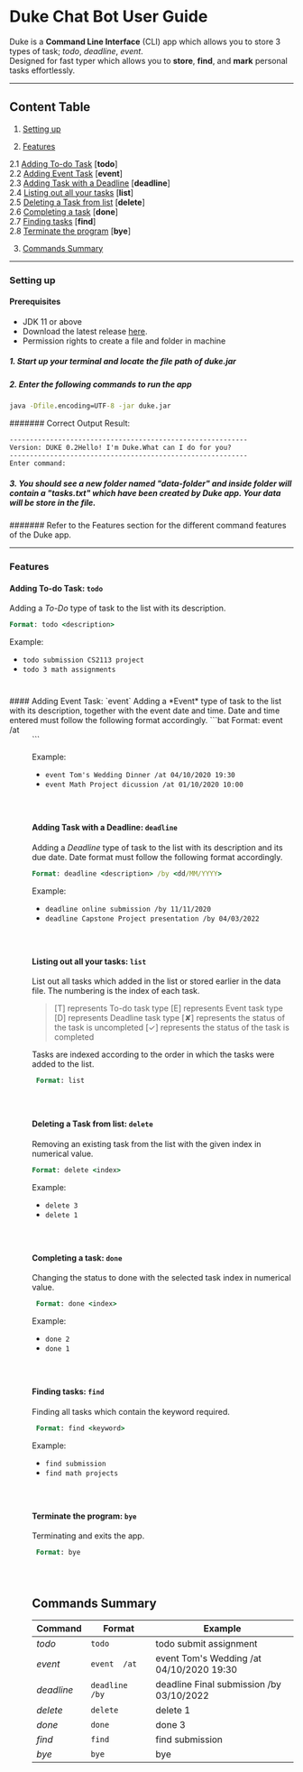 
# Duke Chat Bot User Guide  
  
Duke is a **Command Line Interface** (CLI) app which allows you to store 3 types of task; *todo*, *deadline*, *event*.   
Designed for fast typer which allows you to **store**, **find**, and **mark** personal tasks effortlessly.  
  
- - -  
## Content Table  
1. [Setting up](#setting-up)    
  
2. [Features](#features)  
      
  2.1 [Adding To-do Task](#todo) [**todo**]  
  2.2 [Adding Event Task](#event) [**event**]  
  2.3 [Adding Task with a Deadline](#deadline) [**deadline**]  
  2.4 [Listing out all your tasks](#list) [**list**]  
  2.5 [Deleting a Task from list](#delete) [**delete**]  
  2.6 [Completing a task](#done) [**done**]  
  2.7 [Finding tasks](#find) [**find**]  
  2.8 [Terminate the program](#bye) [**bye**]  
  
3. [Commands Summary](#commands-summary)  
- - -  
  
### Setting up  
#### Prerequisites  
- JDK 11 or above  
- Download the latest release [here](https://github.com/fanceso/ip/releases "duke.jar").   
- Permission rights to create a file and folder in machine  
  
##### 1. Start up your terminal and locate the file path of *duke.jar*  
  
##### 2. Enter the following commands to run the app 
```bat  
java -Dfile.encoding=UTF-8 -jar duke.jar  
```

####### Correct Output Result: 
```shell script  
-----------------------------------------------------------  
Version: DUKE 0.2Hello! I'm Duke.What can I do for you?  
-----------------------------------------------------------  
Enter command:  
```  
  
##### 3. You should see a new folder named "data-folder" and inside folder will contain a "tasks.txt" which have been created by Duke app. Your data will be store in the file.  
  
####### Refer to the Features section for the different command features of the Duke app.  
  
- - -  
  
### Features  

#### Adding To-do Task: `todo`  
Adding a *To-Do* type of task to the list with its description.  
```bat  
Format: todo <description>  
```

Example:  
* `todo submission CS2113 project`  
* `todo 3 math assignments`  


<h5 id="event"></h5><br />
#### Adding Event Task: `event` 
Adding a *Event* type of task to the list with its description, together with the event date and time.  
Date and time entered must follow the following format accordingly. 
```bat  
Format: event <description> /at <dd/MM/YYYY HH:mm>  
```

Example:  
* `event Tom's Wedding Dinner /at 04/10/2020 19:30`  
* `event Math Project dicussion /at 01/10/2020 10:00` 


<h5 id="deadline"></h5><br />

#### Adding Task with a Deadline: `deadline`  
Adding a *Deadline* type of task to the list with its description and its due date. 
Date format must follow the following format accordingly.  
```bat  
Format: deadline <description> /by <dd/MM/YYYY>  
```

Example:  
* `deadline online submission /by 11/11/2020`  
* `deadline Capstone Project presentation /by 04/03/2022 `  


<h5 id="list"></h5><br /> 

#### Listing out all your tasks: `list` 
List out all tasks which added in the list or stored earlier in the data file. The numbering is the index of each task.
 
> [T] represents To-do task type
> [E] represents Event task type
> [D] represents Deadline task type
> [✘] represents the status of the task is uncompleted
> [✓] represents the status of the task is completed

Tasks are indexed according to the order in which the tasks were added to the list.  
```bat  
 Format: list
```  

<h5 id="delete"></h5><br />

#### Deleting a Task from list: `delete`  
Removing an existing task from the list with the given index in numerical value. 
```bat  
Format: delete <index>
```

Example:  
* `delete 3`  
* `delete 1`  


<h5 id="done"></h5><br />
                           
#### Completing a task: `done` 
Changing the status to done with the selected task index in numerical value.
```bat  
 Format: done <index>
```

Example:  
* `done 2`  
* `done 1`  

<h5 id="find"></h5><br /> 

#### Finding tasks: `find` 
Finding all tasks which contain the keyword required.
```bat  
 Format: find <keyword>
```

Example:  
* `find submission`  
* `find math projects`  

<h5 id="find"></h5><br /> 

#### Terminate the program: `bye`
Terminating and exits the app. 
```bat  
 Format: bye
```

<h5 id="commands-summary"></h5><br /> 

## Commands Summary
| **Command** | **Format**        | **Example**                              |
|-------------|-------------------|------------------------------------------|
| *todo*      | `todo `           | todo submit assignment                   |
| *event*     | `event  /at  `    | event Tom's Wedding /at 04/10/2020 19:30 |
| *deadline*  | `deadline  /by  ` | deadline Final submission /by 03/10/2022 |
| *delete*    | `delete `         | delete 1                                 |
| *done*      | `done `           | done 3                                   |
| *find*      | `find `           | find submission                          |
| *bye*       | `bye`             | bye                                      |